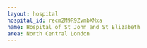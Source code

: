 ```yaml
---
layout: hospital
hospital_id: recm2M9R9ZvmbXMxa
name: Hospital of St John and St Elizabeth
area: North Central London
---
```

